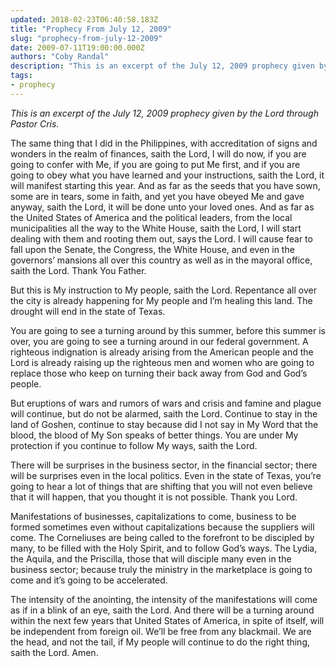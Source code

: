 ```yaml
---
updated: 2018-02-23T06:40:58.183Z
title: "Prophecy From July 12, 2009"
slug: "prophecy-from-july-12-2009"
date: 2009-07-11T19:00:00.000Z
authors: "Coby Randal"
description: "This is an excerpt of the July 12, 2009 prophecy given by the Lord through Pastor Cris."
tags:
- prophecy
---
```

*This is an excerpt of the July 12, 2009 prophecy given by the Lord through Pastor Cris.*

The same thing that I did in the Philippines, with accreditation of signs and wonders in the realm of finances, saith the Lord, I will do now, if you are going to confer with Me, if you are going to put Me first, and if you are going to obey what you have learned and your instructions, saith the Lord, it will manifest starting this year. And as far as the seeds that you have sown, some are in tears, some in faith, and yet you have obeyed Me and gave anyway, saith the Lord, it will be done unto your loved ones. And as far as the United States of America and the political leaders, from the local municipalities all the way to the White House, saith the Lord, I will start dealing with them and rooting them out, says the Lord. I will cause fear to fall upon the Senate, the Congress, the White House, and even in the governors’ mansions all over this country as well as in the mayoral office, saith the Lord. Thank You Father.

But this is My instruction to My people, saith the Lord. Repentance all over the city is already happening for My people and I’m healing this land. The drought will end in the state of Texas.

You are going to see a turning around by this summer, before this summer is over, you are going to see a turning around in our federal government. A righteous indignation is already arising from the American people and the Lord is already raising up the righteous men and women who are going to replace those who keep on turning their back away from God and God’s people.

But eruptions of wars and rumors of wars and crisis and famine and plague will continue, but do not be alarmed, saith the Lord. Continue to stay in the land of Goshen, continue to stay because did I not say in My Word that the blood, the blood of My Son speaks of better things. You are under My protection if you continue to follow My ways, saith the Lord.

There will be surprises in the business sector, in the financial sector; there will be surprises even in the local politics. Even in the state of Texas, you’re going to hear a lot of things that are shifting that you will not even believe that it will happen, that you thought it is not possible. Thank you Lord.

Manifestations of businesses, capitalizations to come, business to be formed sometimes even without capitalizations because the suppliers will come. The Corneliuses are being called to the forefront to be discipled by many, to be filled with the Holy Spirit, and to follow God’s ways. The Lydia, the Aquila, and the Priscilla, those that will disciple many even in the business sector; because truly the ministry in the marketplace is going to come and it’s going to be accelerated.

The intensity of the anointing, the intensity of the manifestations will come as if in a blink of an eye, saith the Lord. And there will be a turning around within the next few years that United States of America, in spite of itself, will be independent from foreign oil. We’ll be free from any blackmail. We are the head, and not the tail, if My people will continue to do the right thing, saith the Lord. Amen.
